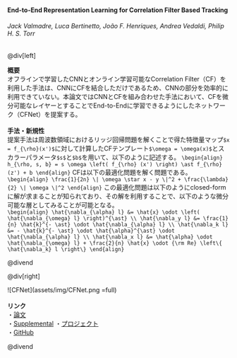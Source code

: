 #### End-to-End Representation Learning for Correlation Filter Based Tracking
###### Jack Valmadre, Luca Bertinetto, João F. Henriques, Andrea Vedaldi, Philip H. S. Torr

@div[left]

__概要__<br>
オフラインで学習したCNNとオンライン学習可能なCorrelation Filter（CF）を利用した手法は、CNNにCFを結合しただけであるため、CNNの部分を効率的に利用できていない。本論文ではCNNとCFを組み合わせた手法において、CFを微分可能なレイヤーとすることでEnd-to-Endに学習できるようにしたネットワーク（CFNet）を提案する。<br>
<br>
__手法・新規性__<br>
提案手法は周波数領域におけるリッジ回帰問題を解くことで得た特徴量マップ`$x = f_{\rho}(x')$`に対して計算したCFテンプレート`$\omega = \omega(x)$`とスカラーパラメータ`$s$`と`$b$`を用いて、以下のように記述する。
`\begin{align} h_{\rho, s, b} = s \omega \left( f_{\rho} (x') \right) \ast f_{\rho} (z') + b \end{align}`
CFは以下の最適化問題を解く問題である。<br>
`\begin{align} \frac{1}{2n} \| \omega \star x - y \|^2 + \frac{\lambda}{2} \| \omega \|^2 \end{align}`
この最適化問題は以下のようにclosed-formに解が求まることが知られており、その解を利用することで、以下のような微分可能な層としてみることが可能となる。<br>
`\begin{align} \hat{\nabla_{\alpha} l} &= \hat{x} \odot \left( \hat{\nabla_{\omega} l} \right)^{\ast} \\ \hat{\nabla_y l} &= \frac{1}{n} \hat{k}^{- \ast} \odot \hat{\nabla_{\alpha} l} \\ \hat{\nabla_k l} &= - \hat{k}^{- \ast} \odot \hat{\alpha}^{\ast} \odot \hat{\nabla_{\alpha} l} \\ \hat{\nabla_x l} &= \hat{\alpha} \odot \hat{\nabla_{\omega} l} + \frac{2}{n} \hat{x} \odot {\rm Re} \left\{ \hat{\nabla_k} l \right\} \end{align}`

@divend

@div[right]

![CFNet](assets/img/CFNet.png =full)<br>
<br>
__リンク__<br>
・[論文](http://openaccess.thecvf.com/content_cvpr_2017/papers/Valmadre_End-To-End_Representation_Learning_CVPR_2017_paper.pdf)<br>
・[Supplemental](http://openaccess.thecvf.com/content_cvpr_2017/supplemental/Valmadre_End-To-End_Representation_Learning_2017_CVPR_supplemental.pdf)
・[プロジェクト](https://www.robots.ox.ac.uk/~luca/cfnet.html)<br>
・[GitHub](https://github.com/bertinetto/cfnet)<br>

@divend